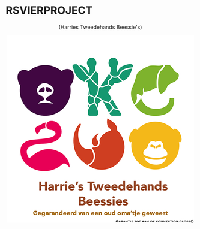 
# RSVIERPROJECT 
<p align="center">
  (Harries Tweedehands Beessie's)
</p>
<p align = "center">
  <img src="/src/main/resources/images/achtergrond.jpg" width="500"/>
</p>
